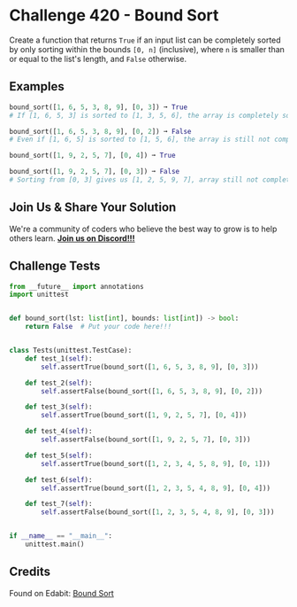 # Challenge 420 - Bound Sort

Create a function that returns `True` if an input list can be completely sorted by only sorting within the bounds `[0, n]` (inclusive), where `n` is smaller than or equal to the list's length, and `False` otherwise.

## Examples
```python
bound_sort([1, 6, 5, 3, 8, 9], [0, 3]) ➞ True
# If [1, 6, 5, 3] is sorted to [1, 3, 5, 6], the array is completely sorted.

bound_sort([1, 6, 5, 3, 8, 9], [0, 2]) ➞ False
# Even if [1, 6, 5] is sorted to [1, 5, 6], the array is still not completely sorted.

bound_sort([1, 9, 2, 5, 7], [0, 4]) ➞ True

bound_sort([1, 9, 2, 5, 7], [0, 3]) ➞ False
# Sorting from [0, 3] gives us [1, 2, 5, 9, 7], array still not completely sorted.
```
## Join Us & Share Your Solution

We're a community of coders who believe the best way to grow is to help others learn. **[Join us on Discord!!!](https://discord.gg/sfHykntuGy)**

## Challenge Tests
```python
from __future__ import annotations
import unittest


def bound_sort(lst: list[int], bounds: list[int]) -> bool:
    return False  # Put your code here!!!


class Tests(unittest.TestCase):
    def test_1(self):
        self.assertTrue(bound_sort([1, 6, 5, 3, 8, 9], [0, 3]))

    def test_2(self):
        self.assertFalse(bound_sort([1, 6, 5, 3, 8, 9], [0, 2]))

    def test_3(self):
        self.assertTrue(bound_sort([1, 9, 2, 5, 7], [0, 4]))

    def test_4(self):
        self.assertFalse(bound_sort([1, 9, 2, 5, 7], [0, 3]))

    def test_5(self):
        self.assertTrue(bound_sort([1, 2, 3, 4, 5, 8, 9], [0, 1]))

    def test_6(self):
        self.assertTrue(bound_sort([1, 2, 3, 5, 4, 8, 9], [0, 4]))

    def test_7(self):
        self.assertFalse(bound_sort([1, 2, 3, 5, 4, 8, 9], [0, 3]))


if __name__ == "__main__":
    unittest.main()
```
## Credits

Found on Edabit: [Bound Sort](https://edabit.com/challenge/o9jhv8LxsL8KsGgga)

